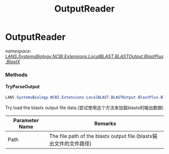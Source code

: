 ﻿---
title: OutputReader
---

# OutputReader
_namespace: [LANS.SystemsBiology.NCBI.Extensions.LocalBLAST.BLASTOutput.BlastPlus.BlastX](N-LANS.SystemsBiology.NCBI.Extensions.LocalBLAST.BLASTOutput.BlastPlus.BlastX.html)_



### Methods

#### TryParseOutput
```csharp
LANS.SystemsBiology.NCBI.Extensions.LocalBLAST.BLASTOutput.BlastPlus.BlastX.OutputReader.TryParseOutput(System.String)
```
Try load the blastx output file data.(尝试使用这个方法来加载blastx的输出数据)

|Parameter Name|Remarks|
|--------------|-------|
|Path|The file path of the blastx output file.(blastx输出文件的文件路径)|





